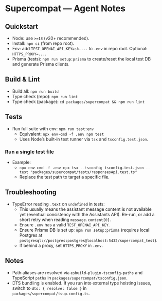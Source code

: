 # Supercompat — Agent Notes

## Quickstart

- Node: use `>=18` (v20+ recommended).
- Install: `npm ci` (from repo root).
- Env: add `TEST_OPENAI_API_KEY=sk-...` to `.env` in repo root. Optional: `HTTPS_PROXY=...`.
- Prisma (tests): `npm run setup:prisma` to create/reset the local test DB and generate Prisma clients.

## Build & Lint

- Build all: `npm run build`
- Type check (repo): `npm run lint`
- Type check (package): `cd packages/supercompat && npm run lint`

## Tests

- Run full suite with env: `npm run test:env`
  - Equivalent: `npx env-cmd -f .env npm test`
  - Uses Node’s built-in test runner via `tsx` and `tsconfig.test.json`.

### Run a single test file

- Example:
  - `npx env-cmd -f .env npx tsx --tsconfig tsconfig.test.json --test "packages/supercompat/tests/responsesApi.test.ts"`
  - Replace the test path to target a specific file.

## Troubleshooting

- TypeError reading `.text` on `undefined` in tests:
  - This usually means the assistant message content is not available yet (eventual consistency with the Assistants API). Re-run, or add a short retry when reading `message.content[0]`.
  - Ensure `.env` has a valid `TEST_OPENAI_API_KEY`.
  - Ensure Prisma DB is set up: `npm run setup:prisma` (requires local Postgres at `postgresql://postgres:postgres@localhost:5432/supercompat_test`).
  - If behind a proxy, set `HTTPS_PROXY` in `.env`.

## Notes

- Path aliases are resolved via `esbuild-plugin-tsconfig-paths` and TypeScript `paths` in `packages/supercompat/tsconfig.json`.
- DTS bundling is enabled. If you run into external type hoisting issues, switch to `dts: { resolve: false }` in `packages/supercompat/tsup.config.ts`.
